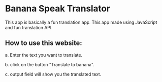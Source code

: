 
# Banana Speak Translator

This app is basically a fun translation app. This app made using JavaScript and fun translation API.
## How to use this website:

a. Enter the text you want to translate.

b. click on the button "Translate to banana".

c. output field will show you the translated text.